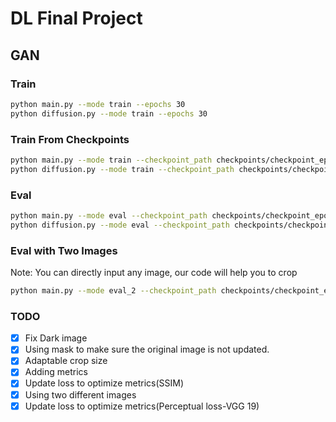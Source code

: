 # DL Final Project

## GAN

### Train

```bash
python main.py --mode train --epochs 30
python diffusion.py --mode train --epochs 30
```

### Train From Checkpoints

```bash
python main.py --mode train --checkpoint_path checkpoints/checkpoint_epoch_30.pth --epochs 50
python diffusion.py --mode train --checkpoint_path checkpoints/checkpoint_epoch_21.pth --epochs 100
```

### Eval

```bash
python main.py --mode eval --checkpoint_path checkpoints/checkpoint_epoch_95.pth --test_dir data-scenery-small-test
python diffusion.py --mode eval --checkpoint_path checkpoints/checkpoint_epoch_1.pth --test_dir data-scenery-small-test
```

### Eval with Two Images

Note: You can directly input any image, our code will help you to crop

```bash
python main.py --mode eval_2 --checkpoint_path checkpoints/checkpoint_epoch_20.pth --image2 data-scenery-small-test/istock-612x612.jpg --image1 data-scenery-small-test/pexels-pripicart.jpg
```

### TODO

- [x] Fix Dark image
- [x] Using mask to make sure the original image is not updated.
- [x] Adaptable crop size
- [x] Adding metrics
- [x] Update loss to optimize metrics(SSIM)
- [x] Using two different images
- [x] Update loss to optimize metrics(Perceptual loss-VGG 19)
